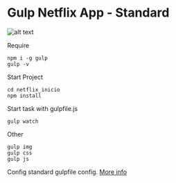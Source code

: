 # Gulp Netflix App - Standard

![alt text](https://raw.githubusercontent.com/valenzuela21/gulp-standard-netflix-app/main/gulp-sass-html-css-js.jpg)

Require
```console
npm i -g gulp
gulp -v
```


Start Project
```console
cd netflix_inicio
npm install
```

Start task with gulpfile.js
```console
gulp watch
```

Other
```console
gulp img
gulp css
gulp js
```

Config standard gulpfile config.
[More info](https://www.toptal.com/javascript/optimize-js-and-css-with-gulp)
